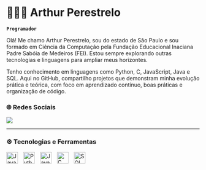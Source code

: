 # 👨🏻‍💻 Arthur Perestrelo

**`Programador`**

Olá! Me chamo Arthur Perestrelo, sou do estado de São Paulo e sou formado em Ciência da Computação pela Fundação Educacional Inaciana Padre Sabóia de Medeiros (FEI). Estou sempre explorando outras tecnologias e linguagens para ampliar meus horizontes.

Tenho conhecimento em linguagens como Python, C, JavaScript, Java e SQL. Aqui no GitHub, compartilho projetos que demonstram minha evolução prática e teórica, com foco em aprendizado contínuo, boas práticas e organização de código.

### 🌐 Redes Sociais
<p align="left">
  <a href="https://www.linkedin.com/in/arthur-de-olim-perestrelo-b4900321b" target="_blank"><img src="https://img.shields.io/badge/-LinkedIn-%230077B5?style=for-the-badge&logo=linkedin&logoColor=white" target="_blank"></a> 
</p>

---

### ⚙️ Tecnologias e Ferramentas

<p align="left">
  <img src="https://cdn.jsdelivr.net/gh/devicons/devicon@latest/icons/java/java-original.svg" title="Java" alt="Java" width="30px" style="padding-right: 10px;" />
  <img src="https://cdn.jsdelivr.net/gh/devicons/devicon@latest/icons/python/python-original.svg" title="Python" alt="Python" width="30px" style="padding-right: 10px;" />
  <img src="https://cdn.jsdelivr.net/gh/devicons/devicon@latest/icons/javascript/javascript-original.svg" title="JavaScript" alt="JavaScript" width="30px" style="padding-right: 10px;" />
  <img src="https://cdn.jsdelivr.net/gh/devicons/devicon@latest/icons/c/c-original.svg" title="C" alt="C" width="30px" style="padding-right: 10px;" />
  <img src="https://cdn.jsdelivr.net/gh/devicons/devicon@latest/icons/sqldeveloper/sqldeveloper-original.svg" title="SQL" alt="SQL" width="30px" style="padding-right: 10px;"/>
</p>

